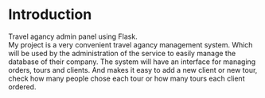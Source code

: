 # Introduction

Travel agancy admin panel using Flask.<br>
My project is a very convenient travel agancy management system. Which will be used by the administration of the service to easily manage the database of their company. The system will have an interface for managing orders, tours and clients. And makes it easy to add a new client or new tour, check how many people chose each tour or how many tours each client ordered. 

